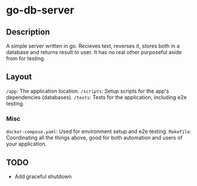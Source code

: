 # go-db-server
## Description
A simple server written in go. Recieves text, reverses it, stores both in a database and returns result to user. It has no real other purposeful aside from for testing.

## Layout
`/app`: The application location.
`/scripts`: Setup scripts for the app's dependencies (databases).
`/tests`: Tests for the application, including e2e testing.

### Misc
`docker-compose.yaml`: Used for environment setup and e2e testing.
`Makefile`: Coordinating all the things above, good for both automation and users of your application.

## TODO
- Add graceful shutdown 